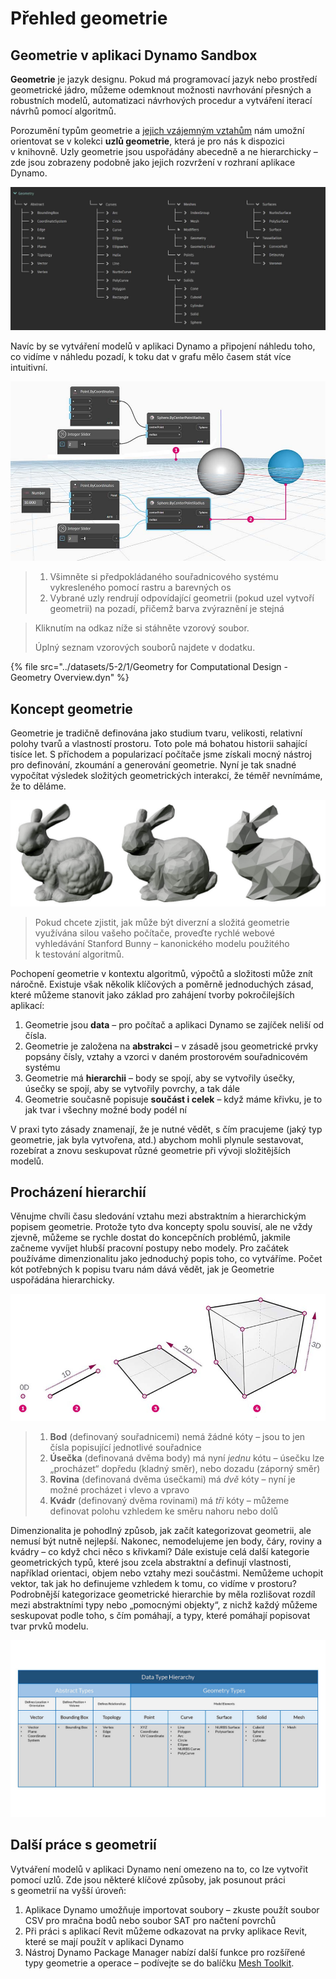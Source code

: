 # Přehled geometrie

## Geometrie v aplikaci Dynamo Sandbox

**Geometrie** je jazyk designu. Pokud má programovací jazyk nebo prostředí geometrické jádro, můžeme odemknout možnosti navrhování přesných a robustních modelů, automatizaci návrhových procedur a vytváření iterací návrhů pomocí algoritmů.

Porozumění typům geometrie a [jejich vzájemným vztahům](1-geometry-overview.md#stepping-through-the-hierarchy) nám umožní orientovat se v kolekci **uzlů geometrie**, která je pro nás k dispozici v knihovně. Uzly geometrie jsou uspořádány abecedně a ne hierarchicky – zde jsou zobrazeny podobně jako jejich rozvržení v rozhraní aplikace Dynamo.

![](<../images/5-2/1/geometry overview - geometry in dynamo.jpg>)

Navíc by se vytváření modelů v aplikaci Dynamo a připojení náhledu toho, co vidíme v náhledu pozadí, k toku dat v grafu mělo časem stát více intuitivní.

![](<../images/5-2/1/Geometry for Computational Design - Overview.jpg>)

> 1. Všimněte si předpokládaného souřadnicového systému vykresleného pomocí rastru a barevných os
> 2. Vybrané uzly rendrují odpovídající geometrii (pokud uzel vytvoří geometrii) na pozadí, přičemž barva zvýraznění je stejná

> Kliknutím na odkaz níže si stáhněte vzorový soubor.
>
> Úplný seznam vzorových souborů najdete v dodatku.

{% file src="../datasets/5-2/1/Geometry for Computational Design - Geometry Overview.dyn" %}

## Koncept geometrie

Geometrie je tradičně definována jako studium tvaru, velikosti, relativní polohy tvarů a vlastností prostoru. Toto pole má bohatou historii sahající tisíce let. S příchodem a popularizací počítače jsme získali mocný nástroj pro definování, zkoumání a generování geometrie. Nyní je tak snadné vypočítat výsledek složitých geometrických interakcí, že téměř nevnímáme, že to děláme.

![Stanford Bunny](../images/5-2/1/StanfordBunny.jpg)

> Pokud chcete zjistit, jak může být diverzní a složitá geometrie využívána silou vašeho počítače, proveďte rychlé webové vyhledávání Stanford Bunny – kanonického modelu použitého k testování algoritmů.

Pochopení geometrie v kontextu algoritmů, výpočtů a složitosti může znít náročně. Existuje však několik klíčových a poměrně jednoduchých zásad, které můžeme stanovit jako základ pro zahájení tvorby pokročilejších aplikací:

1. Geometrie jsou **data** – pro počítač a aplikaci Dynamo se zajíček neliší od čísla.
2. Geometrie je založena na **abstrakci** – v zásadě jsou geometrické prvky popsány čísly, vztahy a vzorci v daném prostorovém souřadnicovém systému
3. Geometrie má **hierarchii** – body se spojí, aby se vytvořily úsečky, úsečky se spojí, aby se vytvořily povrchy, a tak dále
4. Geometrie současně popisuje **součást i celek** – když máme křivku, je to jak tvar i všechny možné body podél ní

V praxi tyto zásady znamenají, že je nutné vědět, s čím pracujeme (jaký typ geometrie, jak byla vytvořena, atd.) abychom mohli plynule sestavovat, rozebírat a znovu seskupovat různé geometrie při vývoji složitějších modelů.

## Procházení hierarchií

Věnujme chvíli času sledování vztahu mezi abstraktním a hierarchickým popisem geometrie. Protože tyto dva koncepty spolu souvisí, ale ne vždy zjevně, můžeme se rychle dostat do koncepčních problémů, jakmile začneme vyvíjet hlubší pracovní postupy nebo modely. Pro začátek používáme dimenzionalitu jako jednoduchý popis toho, co vytváříme. Počet kót potřebných k popisu tvaru nám dává vědět, jak je Geometrie uspořádána hierarchicky.

![Výpočetní geometrie](../images/5-2/1/GeometryDimensionality.jpg)

> 1. **Bod** (definovaný souřadnicemi) nemá žádné kóty – jsou to jen čísla popisující jednotlivé souřadnice
> 2. **Úsečka** (definovaná dvěma body) má nyní _jednu_ kótu – úsečku lze „procházet“ dopředu (kladný směr), nebo dozadu (záporný směr)
> 3. **Rovina** (definovaná dvěma úsečkami) má _dvě_ kóty – nyní je možné procházet i vlevo a vpravo
> 4. **Kvádr** (definovaný dvěma rovinami) má _tři_ kóty – můžeme definovat polohu vzhledem ke směru nahoru nebo dolů

Dimenzionalita je pohodlný způsob, jak začít kategorizovat geometrii, ale nemusí být nutně nejlepší. Nakonec, nemodelujeme jen body, čáry, roviny a kvádry – co když chci něco s křivkami? Dále existuje celá další kategorie geometrických typů, které jsou zcela abstraktní a definují vlastnosti, například orientaci, objem nebo vztahy mezi součástmi. Nemůžeme uchopit vektor, tak jak ho definujeme vzhledem k tomu, co vidíme v prostoru? Podrobnější kategorizace geometrické hierarchie by měla rozlišovat rozdíl mezi abstraktními typy nebo „pomocnými objekty“, z nichž každý můžeme seskupovat podle toho, s čím pomáhají, a typy, které pomáhají popisovat tvar prvků modelu.

![Hierarchie geometrie](../images/5-2/1/GeometryHierarchy.jpg)

## Další práce s geometrií

Vytváření modelů v aplikaci Dynamo není omezeno na to, co lze vytvořit pomocí uzlů. Zde jsou některé klíčové způsoby, jak posunout práci s geometrií na vyšší úroveň:

1. Aplikace Dynamo umožňuje importovat soubory – zkuste použít soubor CSV pro mračna bodů nebo soubor SAT pro načtení povrchů
2. Při práci s aplikací Revit můžeme odkazovat na prvky aplikace Revit, které se mají použít v aplikaci Dynamo
3. Nástroj Dynamo Package Manager nabízí další funkce pro rozšířené typy geometrie a operace – podívejte se do balíčku [Mesh Toolkit](https://github.com/DynamoDS/Dynamo/wiki/Dynamo-Mesh-Toolkit).
